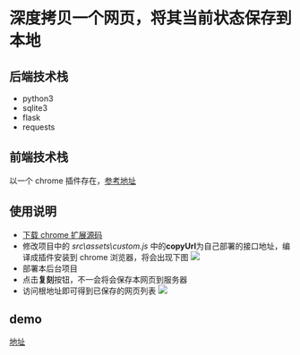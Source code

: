 # 深度拷贝一个网页，将其当前状态保存到本地

## 后端技术栈

-   python3
-   sqlite3
-   flask
-   requests

## 前端技术栈

以一个 chrome 插件存在，[参考地址](https://github.com/chendss/chromeEx)

## 使用说明

-   [下载 chrome 扩展源码](https://github.com/chendss/chromeEx)
-   修改项目中的 _src\assets\custom.js_ 中的**copyUrl**为自己部署的接口地址，编译成插件安装到 chrome 浏览器，将会出现下图 ![](http://p2.so.qhimgs1.com/t02da26a6bdd4522d81.jpg)
-   部署本后台项目
-   点击**复刻**按钮，不一会将会保存本网页到服务器
-   访问根地址即可得到已保存的网页列表 ![](http://p2.so.qhimgs1.com/t02eff7efadccfd639b.jpg)

## demo

[地址](https://copy.dashao.me:2)
